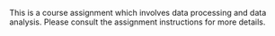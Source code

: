 This is a course assignment which involves data processing and data analysis. Please consult the assignment instructions for more details.